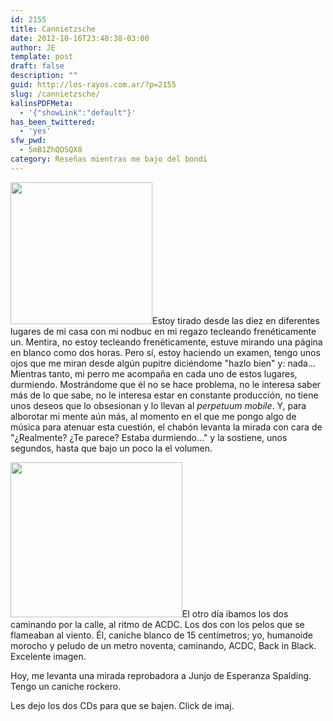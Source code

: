 ```yaml
---
id: 2155
title: Cannietzsche
date: 2012-10-16T23:48:38-03:00
author: JE
template: post
draft: false
description: ""
guid: http://los-rayos.com.ar/?p=2155
slug: /cannietzsche/
kalinsPDFMeta:
  - '{"showLink":"default"}'
has_been_twittered:
  - 'yes'
sfw_pwd:
  - 5mB1ZhQOSQX8
category: Reseñas mientras me bajo del bondi
---
```

[<img class="alignright" src="https://www.thrillermagazine.es/wp-content/uploads/2012/04/BackInBlack_300.jpg" alt="" width="227" height="227" />](http://thepiratebay.se/torrent/5425434/ACDC_-_Back_In_Black_Album_%281980%29)Estoy tirado desde las diez en diferentes lugares de mi casa con mi nodbuc en mi regazo tecleando frenéticamente un. Mentira, no estoy tecleando frenéticamente, estuve mirando una página en blanco como dos horas. Pero sí, estoy haciendo un examen, tengo unos ojos que me miran desde algún pupitre diciéndome "hazlo bien" y: nada... Mientras tanto, mi perro me acompaña en cada uno de estos lugares, durmiendo. Mostrándome que él no se hace problema, no le interesa saber más de lo que sabe, no le interesa estar en constante producción, no tiene unos deseos que lo obsesionan y lo llevan al _perpetuum mobile_. Y, para alborotar mi mente aún más, al momento en el que me pongo algo de música para atenuar esta cuestión, el chabón levanta la mirada con cara de "¿Realmente? ¿Te parece? Estaba durmiendo..." y la sostiene, unos segundos, hasta que bajo un poco la el volumen.

[<img class="alignleft" src="https://bp0.blogger.com/_TPGvgtLrAHs/SDyDqm10x9I/AAAAAAAAAwk/IO3XSM-Dfvw/s320/junjo.jpg" alt="" width="275" height="248" />](http://thepiratebay.se/torrent/6180609/Esperanza_Spalding_-_Discography_2006_-_2010)El otro día ibamos los dos caminando por la calle, al ritmo de ACDC. Los dos con los pelos que se flameaban al viento. Él, caniche blanco de 15 centímetros; yo, humanoide morocho y peludo de un metro noventa, caminando, ACDC, Back in Black. Excelente imagen.

Hoy, me levanta una mirada reprobadora a Junjo de Esperanza Spalding. Tengo un caniche rockero.

Les dejo los dos CDs para que se bajen. Click de imaj.